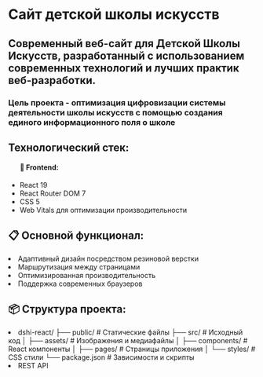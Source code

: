 <h1>Сайт детской школы искусств</h1>
<h2>Современный веб-сайт для Детской Школы Искусств, разработанный с использованием современных технологий и лучших практик веб-разработки.</h2>
<h3>Цель проекта - оптимизация цифровизации системы деятельности школы искусств с помощью создания единого информационного поля о школе</h3>
<h2>Технологический стек:</h2>
<ul>
    <h4>🚀 Frontend:</h4>
    <li>React 19</li>
    <li>React Router DOM 7</li>
    <li>CSS 5</li>
    <li>Web Vitals для оптимизации производительности</li>
</ul>
<h2>📋 Основной функционал:</h2>
<li>Адаптивный дизайн посредством резиновой верстки</li>
<li>Маршрутизация между страницами</li>
<li>Оптимизированная производительность</li>
<li>Поддержка современных браузеров</li>
<h2>📦 Структура проекта:</h2>
<li> dshi-react/
├── public/          # Статические файлы
├── src/             # Исходный код
│   ├── assets/      # Изображения и медиафайлы
│   ├── components/  # React компоненты
│   ├── pages/       # Страницы приложения
│   └── styles/      # CSS стили
└── package.json     # Зависимости и скрипты</li>
<li>REST API</li>

